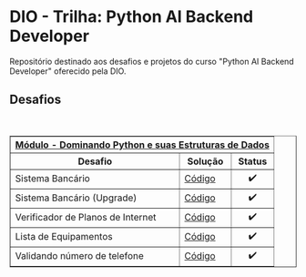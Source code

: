 # DIO - Trilha: Python AI Backend Developer
Repositório destinado aos desafios e projetos do curso "Python AI Backend Developer" oferecido pela DIO.

## Desafios

<br />
<div align="left">
    <!-- Módulo - Dominando Python e suas Estruturas de Dados -->
    <table border=1>
        <tr>
            <th colspan="3"><a href="https://github.com/Lucas-p00/DIO-trilha-python/tree/main/Estruturas%20de%20Dados">Módulo - Dominando Python e suas Estruturas de Dados</a></th>
        </tr>
        <tr>
            <th>Desafio</th>
            <th>Solução</th>
            <th>Status</th>
        </tr>
        <tr>
            <td>Sistema Bancário</td>
            <td><a href="https://github.com/Lucas-p00/DIO-trilha-python/blob/main/Estruturas%20de%20Dados/desafio_projeto_1.py">Código</a></td>
            <td align="center">✔️</td>
        </tr>
        <tr>
            <td>Sistema Bancário (Upgrade)</td>
            <td><a href="https://github.com/Lucas-p00/DIO-trilha-python/blob/main/Estruturas%20de%20Dados/desafio_projeto_2.py">Código</a></td>
            <td align="center">✔️</td>
        </tr>
        <tr>
            <td>Verificador de Planos de Internet</td>
            <td><a href="https://github.com/Lucas-p00/DIO-trilha-python/blob/main/Estruturas%20de%20Dados/desafio_codigo_1.py">Código</a></td>
            <td align="center">✔️</td>
        </tr>   
        <tr>
            <td>Lista de Equipamentos</td>
            <td><a href="https://github.com/Lucas-p00/DIO-trilha-python/blob/main/Estruturas%20de%20Dados/desafio_codigo_2.py">Código</a></td>
            <td align="center">✔️</td>
        </tr>               
        <tr>
            <td>Validando número de telefone</td>
            <td><a href="https://github.com/Lucas-p00/DIO-trilha-python/blob/main/Estruturas%20de%20Dados/desafio_codigo_3.py">Código</a></td>
            <td align="center">✔️</td>
        </tr>               
    </table>